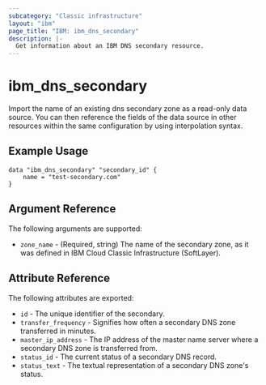 ```yaml
---
subcategory: "Classic infrastructure"
layout: "ibm"
page_title: "IBM: ibm_dns_secondary"
description: |-
  Get information about an IBM DNS secondary resource.
---
```


# ibm\_dns_secondary

Import the name of an existing dns secondary zone as a read-only data source. You can then reference the fields of the data source in other resources within the same configuration by using interpolation syntax.

## Example Usage

```hcl
data "ibm_dns_secondary" "secondary_id" {
    name = "test-secondary.com"
}
```

## Argument Reference

The following arguments are supported:

* `zone_name` - (Required, string) The name of the secondary zone, as it was defined in IBM Cloud Classic Infrastructure (SoftLayer).

## Attribute Reference

The following attributes are exported:

* `id` - The unique identifier of the secondary.
* `transfer_frequency` - Signifies how often a secondary DNS zone transferred in minutes.
* `master_ip_address` - The IP address of the master name server where a secondary DNS zone is transferred from.
* `status_id` - The current status of a secondary DNS record.
* `status_text` - The textual representation of a secondary DNS zone's status.
